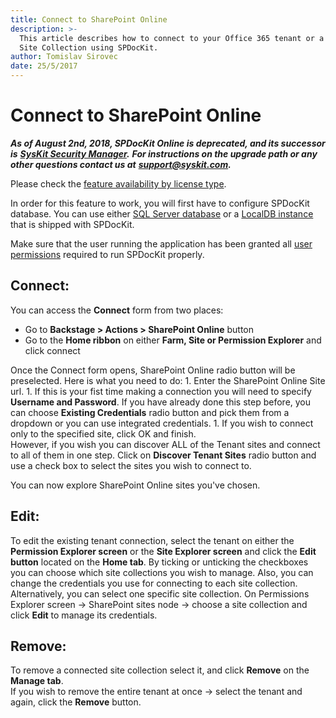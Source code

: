 ```yaml
---
title: Connect to SharePoint Online
description: >-
  This article describes how to connect to your Office 365 tenant or a specific
  Site Collection using SPDocKit.
author: Tomislav Sirovec
date: 25/5/2017
---
```


# Connect to SharePoint Online

_**As of August 2nd, 2018, SPDocKit Online is deprecated, and its successor is**_ [_**SysKit Security Manager**_](https://www.syskit.com/products/security-manager/)_**.**_ _**For instructions on the upgrade path or any other questions contact us at**_ [_**support@syskit.com**_](mailto:support@syskit.com)_**.**_

Please check the [feature availability by license type](https://www.spdockit.com/orders/#online).

In order for this feature to work, you will first have to configure SPDocKit database. You can use either [SQL Server database](../configuration/configure-spdockit-database.md) or a [LocalDB instance](../configuration/configure-localdb.md) that is shipped with SPDocKit.

Make sure that the user running the application has been granted all [user permissions](../requirements/sharepoint-online-user-permissions-requirements.md) required to run SPDocKit properly.

## Connect:

You can access the **Connect** form from two places:

* Go to **Backstage &gt; Actions &gt; SharePoint Online** button
* Go to the **Home ribbon** on either **Farm, Site or Permission Explorer** and click connect

Once the Connect form opens, SharePoint Online radio button will be preselected. Here is what you need to do: 1. Enter the SharePoint Online Site url. 1. If this is your fist time making a connection you will need to specify **Username and Password**. If you have already done this step before, you can choose **Existing Credentials** radio button and pick them from a dropdown or you can use integrated credentials. 1. If you wish to connect only to the specified site, click OK and finish.  
However, if you wish you can discover ALL of the Tenant sites and connect to all of them in one step. Click on **Discover Tenant Sites** radio button and use a check box to select the sites you wish to connect to.

You can now explore SharePoint Online sites you've chosen.

## Edit:

To edit the existing tenant connection, select the tenant on either the **Permission Explorer screen** or the **Site Explorer screen** and click the **Edit button** located on the **Home tab**. By ticking or unticking the checkboxes you can choose which site collections you wish to manage. Also, you can change the credentials you use for connecting to each site collection. Alternatively, you can select one specific site collection. On Permissions Explorer screen -&gt; SharePoint sites node -&gt; choose a site collection and click **Edit** to manage its credentials.

## Remove:

To remove a connected site collection select it, and click **Remove** on the **Manage tab**.  
If you wish to remove the entire tenant at once -&gt; select the tenant and again, click the **Remove** button.

